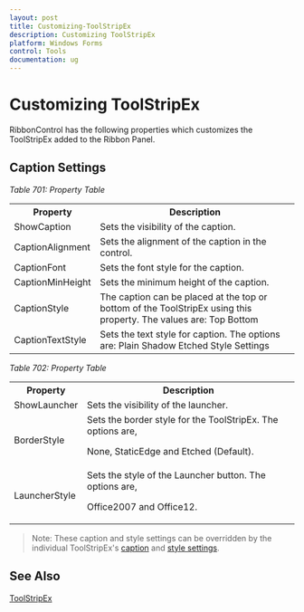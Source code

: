 ```yaml
---
layout: post
title: Customizing-ToolStripEx
description: Customizing ToolStripEx
platform: Windows Forms
control: Tools 
documentation: ug
---
```


# Customizing ToolStripEx

RibbonControl has the following properties which customizes the ToolStripEx added to the Ribbon Panel.

## Caption Settings

_Table 701: Property Table_

<table>
<tr><th>
Property</th><th>	Description</th></tr>
<tr><td>
ShowCaption</td><td>	Sets the visibility of the caption.</td></tr>
<tr><td>CaptionAlignment</td><td>	Sets the alignment of the caption in the control.</td></tr>
<tr><td>CaptionFont</td><td>Sets the font style for the caption.</td></tr>
<tr><td>CaptionMinHeight</td><td>	Sets the minimum height of the caption.</td></tr>
<tr><td>CaptionStyle</td><td>	The caption can be placed at the top or bottom of the ToolStripEx using this property. The values are:
Top
Bottom

</td></tr>
<tr>
<td>
CaptionTextStyle</td><td>	Sets the text style for caption. The options are:
Plain 
Shadow
Etched
Style Settings
</td></tr></table>

_Table 702: Property Table_

<table>
<tr>
<th>
Property</th><th>Description</th></tr>
<tr><td>
ShowLauncher</td><td>Sets the visibility of the launcher.</td>
</tr>
<tr><td>
BorderStyle</td><td>Sets the border style for the ToolStripEx. The options are,

None,
StaticEdge and
Etched (Default).
</td></tr>
<tr><td>
LauncherStyle</td><td>Sets the style of the Launcher button. The options are,

Office2007 and
Office12.
</td></tr>
</table>

> Note: These caption and style settings can be overridden by the individual ToolStripEx's [caption](/windowsforms/tools/officecontrols/designer_support/keyboard-shortcut#captionsettings) and [style settings](/windowsforms/tools/officecontrols/designer_support/keyboard-shortcut#appearancesettings).

## See Also

[ToolStripEx](='/windowsforms/tools/officecontrols/frequently-asked-questions/toolstripex)
